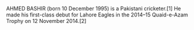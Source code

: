 AHMED BASHIR (born 10 December 1995) is a Pakistani cricketer.[1] He made his first-class debut for Lahore Eagles in the 2014–15 Quaid-e-Azam Trophy on 12 November 2014.[2]
